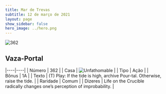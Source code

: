 ```yaml
---
title: Mar de Trevas
subtitle: 12 de março de 2021
layout: page
show_sidebar: false
hero_image: ../hero.png
---
```


![362](https://cdn.keyforgegame.com/media/card_front/pt/496_362_VH99JVF537VJ_pt.png)

## Vaza-Portal

|----|----|
| Número | 362 |
| Casa | ![Unfathomable](https://archonarcana.com/images/thumb/1/10/Unfathomable.png/22px-Unfathomable.png "Abissais") |
| Tipo | Ação |
| Bônus | 1A |
| Texto | (T) Play: If the tide is high, archive Pour-tal. Otherwise, raise the tide. |
| Raridade | Comum |
| Dizeres | Life on the Crucible radically changes one’s perception of improbability. |
